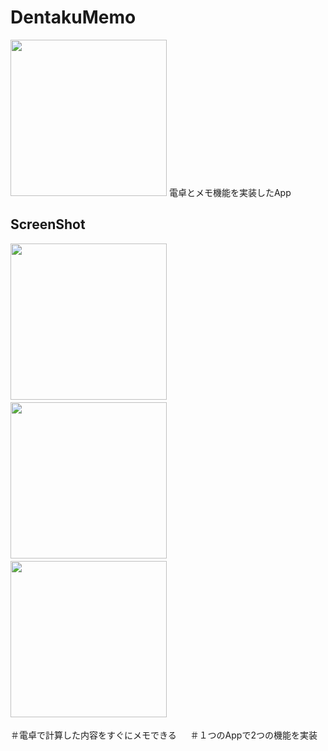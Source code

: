 # DentakuMemo


<img src="https://user-images.githubusercontent.com/83286066/120258353-d48c1800-c2cc-11eb-962e-d6e73608f02e.png" width="250">
電卓とメモ機能を実装したApp 　




## ScreenShot

<img src="https://user-images.githubusercontent.com/83286066/120259462-f8505d80-c2ce-11eb-9e79-90d423a84073.png" width="250">　<img src="https://user-images.githubusercontent.com/83286066/120259476-01d9c580-c2cf-11eb-9ce9-794bb70d236c.png" width="250">　<img src="https://user-images.githubusercontent.com/83286066/120259468-fdada800-c2ce-11eb-9618-4f016e3fbcfd.png" width="250">　


 ＃電卓で計算した内容をすぐにメモできる 　
 ＃１つのAppで2つの機能を実装
